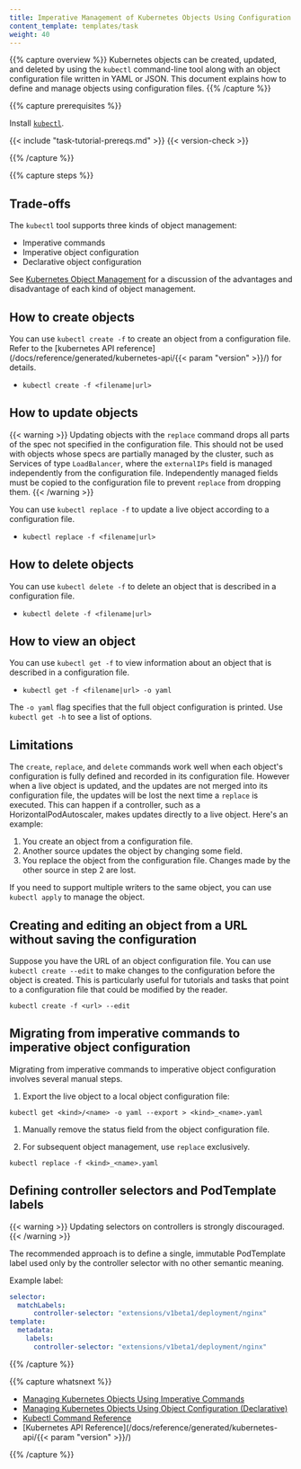 ```yaml
---
title: Imperative Management of Kubernetes Objects Using Configuration Files
content_template: templates/task
weight: 40
---
```


{{% capture overview %}}
Kubernetes objects can be created, updated, and deleted by using the `kubectl`
command-line tool along with an object configuration file written in YAML or JSON.
This document explains how to define and manage objects using configuration files.
{{% /capture %}}

{{% capture prerequisites %}}

Install [`kubectl`](docs/tasks/tools/install-kubectl/).

{{< include "task-tutorial-prereqs.md" >}} {{< version-check >}}

{{% /capture %}}

{{% capture steps %}}

## Trade-offs

The `kubectl` tool supports three kinds of object management:

* Imperative commands
* Imperative object configuration
* Declarative object configuration

See [Kubernetes Object Management](/docs/concepts/overview/object-management-kubectl/overview/)
for a discussion of the advantages and disadvantage of each kind of object management.

## How to create objects

You can use `kubectl create -f` to create an object from a configuration file.
Refer to the [kubernetes API reference](/docs/reference/generated/kubernetes-api/{{< param "version" >}}/)
for details.

* `kubectl create -f <filename|url>`

## How to update objects

{{< warning >}}
Updating objects with the `replace` command drops all
parts of the spec not specified in the configuration file.  This
should not be used with objects whose specs are partially managed
by the cluster, such as Services of type `LoadBalancer`, where
the `externalIPs` field is managed independently from the configuration
file.  Independently managed fields must be copied to the configuration
file to prevent `replace` from dropping them.
{{< /warning >}}

You can use `kubectl replace -f` to update a live object according to a
configuration file.

* `kubectl replace -f <filename|url>`

## How to delete objects

You can use `kubectl delete -f` to delete an object that is described in a
configuration file.

* `kubectl delete -f <filename|url>`

## How to view an object

You can use `kubectl get -f` to view information about an object that is
described in a configuration file.

* `kubectl get -f <filename|url> -o yaml`

The `-o yaml` flag specifies that the full object configuration is printed.
Use `kubectl get -h` to see a list of options.

## Limitations

The `create`, `replace`, and `delete` commands work well when each object's
configuration is fully defined and recorded in its configuration
file. However when a live object is updated, and the updates are not merged
into its configuration file, the updates will be lost the next time a `replace`
is executed. This can happen if a controller, such as
a HorizontalPodAutoscaler, makes updates directly to a live object. Here's
an example:

1. You create an object from a configuration file.
1. Another source updates the object by changing some field.
1. You replace the object from the configuration file. Changes made by
the other source in step 2 are lost.

If you need to support multiple writers to the same object, you can use
`kubectl apply` to manage the object.

## Creating and editing an object from a URL without saving the configuration

Suppose you have the URL of an object configuration file. You can use
`kubectl create --edit` to make changes to the configuration before the
object is created. This is particularly useful for tutorials and tasks
that point to a configuration file that could be modified by the reader.

```shell
kubectl create -f <url> --edit
```

## Migrating from imperative commands to imperative object configuration

Migrating from imperative commands to imperative object configuration involves
several manual steps.

1. Export the live object to a local object configuration file:

```shell
kubectl get <kind>/<name> -o yaml --export > <kind>_<name>.yaml
```

1. Manually remove the status field from the object configuration file.

1. For subsequent object management, use `replace` exclusively.

```shell
kubectl replace -f <kind>_<name>.yaml
```

## Defining controller selectors and PodTemplate labels

{{< warning >}}
Updating selectors on controllers is strongly discouraged.
{{< /warning >}}

The recommended approach is to define a single, immutable PodTemplate label
used only by the controller selector with no other semantic meaning.

Example label:

```yaml
selector:
  matchLabels:
      controller-selector: "extensions/v1beta1/deployment/nginx"
template:
  metadata:
    labels:
      controller-selector: "extensions/v1beta1/deployment/nginx"
```

{{% /capture %}}

{{% capture whatsnext %}}

* [Managing Kubernetes Objects Using Imperative Commands](/docs/tasks/manage-kubernetes-objects/imperative-command/)
* [Managing Kubernetes Objects Using Object Configuration (Declarative)](/docs/tasks/manage-kubernetes-objects/declarative-config/)
* [Kubectl Command Reference](/docs/reference/generated/kubectl/kubectl/)
* [Kubernetes API Reference](/docs/reference/generated/kubernetes-api/{{< param "version" >}}/)

{{% /capture %}}